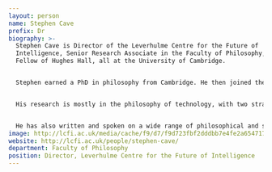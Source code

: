 ```yaml
---
layout: person
name: Stephen Cave
prefix: Dr
biography: >-
  Stephen Cave is Director of the Leverhulme Centre for the Future of
  Intelligence, Senior Research Associate in the Faculty of Philosophy, and
  Fellow of Hughes Hall, all at the University of Cambridge.


  Stephen earned a PhD in philosophy from Cambridge. He then joined the British Foreign Office, where he served for nearly a decade as a policy advisor and diplomat before returning to writing and academia. He now holds the grade of Director of Research at the University of Cambridge (full professor equivalent).


  His research is mostly in the philosophy of technology, with two strands. First, he writes about the ethics of AI and robotics. His publications on this include the volumes AI Narratives (Oxford University Press, 2020), Imagining AI (Oxford University Press, forthcoming 2023), and Feminist AI (Oxford University Press, forthcoming 2023). Second, he writes about the ethics of life-extension and the philosophy of (im)mortality. His publications on this topic include Immortality: The Quest to Live Forever and How it Drives Civilization (Crown, Penguin Random House, 2012), a New Scientist book of the year now available in many other languages, and Should We Want To Live Forever (Routledge, forthcoming 2022).


  He has also written and spoken on a wide range of philosophical and scientific subjects, including in the New York Times, The Atlantic, The Guardian, and on television and radio around the world.
image: http://lcfi.ac.uk/media/cache/f9/d7/f9d723fbf2dddbb7e4fe2a654717fbf8.jpg
website: http://lcfi.ac.uk/people/stephen-cave/
department: Faculty of Philosophy
position: Director, Leverhulme Centre for the Future of Intelligence
---
```

